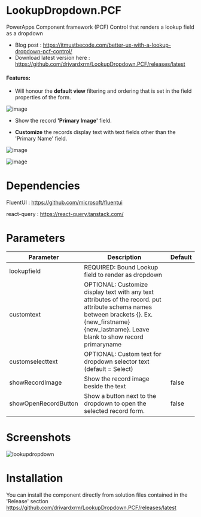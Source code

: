 # LookupDropdown.PCF
 PowerApps Component framework (PCF) Control that renders a lookup field as a dropdown
 
 * Blog post : https://itmustbecode.com/better-ux-with-a-lookup-dropdown-pcf-control/
 * Download latest version here : https://github.com/drivardxrm/LookupDropdown.PCF/releases/latest

#### Features:

* Will honour the **default view** filtering and ordering that is set in the field properties of the form.

![image](https://user-images.githubusercontent.com/38399134/147574119-8022ced0-ef53-42b5-806b-dadbdc7cc7e8.png)


* Show the record **'Primary Image'** field.

* **Customize** the records display text with text fields other than the 'Primary Name' field.

![image](https://user-images.githubusercontent.com/38399134/147574893-f2f5b658-6400-4e58-a854-7160428fe8dd.png)


![image](https://user-images.githubusercontent.com/38399134/147574921-388d1e41-3873-4a03-aa8d-9e64a103621f.png)




# Dependencies
FluentUI : https://github.com/microsoft/fluentui

react-query : https://react-query.tanstack.com/

# Parameters
| Parameter         | Description                                                                                  | Default     |
|-------------------|----------------------------------------------------------------------------------------------|----------   |
| lookupfield  | REQUIRED: Bound Lookup field to render as dropdown                             |             |
| customtext  | OPTIONAL: Customize display text with any text attributes of the record. put attribute schema names between brackets {}. Ex. {new_firstname} {new_lastname}. Leave blank to show record primaryname|             |
| customselecttext    | OPTIONAL: Custom text for dropdown selector text (default = Select)    | |
| showRecordImage   | Show the record image beside the text | false  |
| showOpenRecordButton | Show a button next to the dropdown to open the selected record form.|  false    |

# Screenshots

![lookupdropdown](https://user-images.githubusercontent.com/38399134/147582453-e507d7ab-d83d-476e-96af-d48a85d495c1.gif)


# Installation
You can install the component directly from solution files contained in the 'Release' section
https://github.com/drivardxrm/LookupDropdown.PCF/releases/latest
